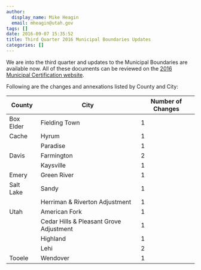 ```yaml
---
author:
  display_name: Mike Heagin
  email: mheagin@utah.gov
tags: []
date: 2016-09-07 15:35:52
title: Third Quarter 2016 Municipal Boundaries Updates
categories: []
---
```


We are into the third quarter and updates to the Municipal Boundaries are available now.
All of these documents can be reviewed on the [2016 Municipal Certification website](http://municert.utah.gov/2016-certifications).

Following are the changes and annexations listed by County and City:

| County | City | Number of Changes |
| --- | --- | --- |
| Box Elder | Fielding Town | 1 |
| Cache | Hyrum | 1 |
| | Paradise | 1 |
| Davis | Farmington | 2 |
| | Kaysville | 1 |
| Emery | Green River  | 1 |
| Salt Lake | Sandy | 1 |
| | Herriman & Riverton  Adjustment | 1 |
| Utah | American Fork | 1 |
| | Cedar Hills & Pleasant Grove Adjustment | 1 |
| | Highland  | 1 |
| | Lehi | 2 |
| Tooele | Wendover | 1 |
